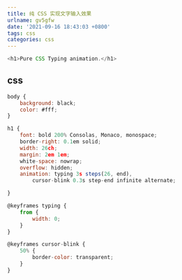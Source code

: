 ```yaml
---
title: 纯 CSS 实现文字输入效果
urlname: gv5gfw
date: '2021-09-16 18:43:03 +0800'
tags: css
categories: css
---
```


[
](https://codepen.io/Chokcoco/pen/jOwEqvR)

```javascript
<h1>Pure CSS Typing animation.</h1>
```

## css

```javascript
body {
    background: black;
    color: #fff;
}

h1 {
    font: bold 200% Consolas, Monaco, monospace;
    border-right: 0.1em solid;
    width: 26ch;
    margin: 2em 1em;
    white-space: nowrap;
    overflow: hidden;
    animation: typing 3s steps(26, end),
        cursor-blink 0.3s step-end infinite alternate;

}

@keyframes typing {
    from {
        width: 0;
    }
}

@keyframes cursor-blink {
    50% {
        border-color: transparent;
    }
}
```

#
